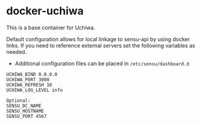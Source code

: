 docker-uchiwa
============

This is a base container for Uchiwa. 

Default configuration allows for local linkage to sensu-api by using docker links.  If you need to reference external servers set the following variables as needed.

* Additional configuration files can be placed in ```/etc/sensu/dashboard.d```

```    
UCHIWA_BIND 0.0.0.0
UCHIWA_PORT 3000
UCHIWA_REFRESH 10
UCHIWA_LOG_LEVEL info

Optional:
SENSU_DC_NAME
SENSU_HOSTNAME
SENSU_PORT 4567
```
